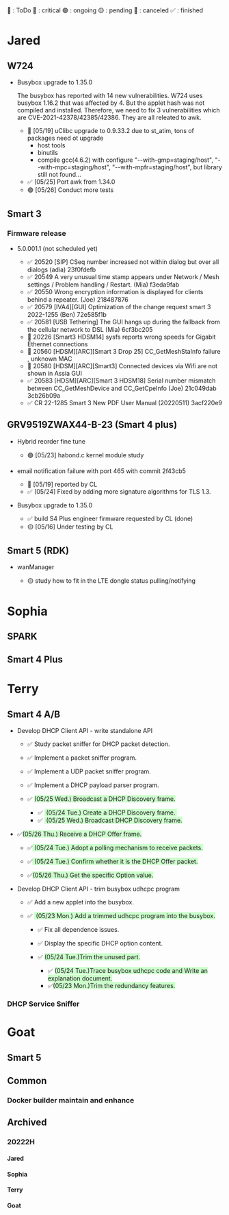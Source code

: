 📌 : ToDo
🔴 : critical
🟢 : ongoing
🟡 : pending
🚫 : canceled
✅ : finished

# Jared

## W724

- Busybox upgrade to 1.35.0
  
  The busybox has reported with 14 new vulnerabilities. W724 uses busybox 1.16.2 that was affected by 4. But the applet hash was not compiled and installed. Therefore, we need to fix 3 vulnerabilities which are CVE-2021-42378/42385/42386. They are all releated to awk.

	- 🚫 [05/19] uClibc upgrade to 0.9.33.2 due to st_atim, tons of packages need ot upgrade
	    * host tools
	    * binutils
	    * compile gcc(4.6.2) with configure "--with-gmp=staging/host", "--with-mpc=staging/host", "--with-mpfr=staging/host", but library still not found...
    - ✅ [05/25] Port awk from 1.34.0
    - 🟢 [05/26] Conduct more tests
	
   
## Smart 3

### Firmware release

- 5.0.001.1 (not scheduled yet)

     - ✅ 20520 [SIP] CSeq number increased not within dialog but over all dialogs (adia) 23f0fdefb
	 - ✅ 20549 A very unusual time stamp appears under Network / Mesh settings / Problem handling / Restart. (Mia) f3eda9fab
	 - ✅ 20550 Wrong encryption information is displayed for clients behind a repeater. (Joe) 218487876
	 - ✅ 20579 [IVA4][GUI] Optimization of the change request smart 3 2022-1255 (Ben) 72e585f1b
	 - ✅ 20581 [USB Tethering] The GUI hangs up during the fallback from the cellular network to DSL (Mia) 6cf3bc205
	 - 📌 20226 [Smart3 HDSM14] sysfs reports wrong speeds for Gigabit Ethernet connections
	 - 📌 20560 [HDSM][ARC][Smart 3 Drop 25] CC_GetMeshStaInfo failure , unknown MAC
	 - 📌 20580 [HDSM][ARC][Smart3] Connected devices via Wifi are not shown in Assia GUI
	 - ✅ 20583 [HDSM][ARC][Smart 3 HDSM18] Serial number mismatch between CC_GetMeshDevice and CC_GetCpeInfo (Joe) 21c049dab 3cb26b09a
	 - ✅ CR 22-1285 Smart 3 New PDF User Manual (20220511) 3acf220e9

## GRV9519ZWAX44-B-23 (Smart 4 plus)

- Hybrid reorder fine tune
    - 🟢 [05/23] habond.c kernel module study

- email notification failure with port 465 with commit 2f43cb5

	- 📌 [05/19] reported by CL
	- ✅ [05/24] Fixed by adding more signature algorithms for TLS 1.3.
	
- Busybox upgrade to 1.35.0

    - ✅ build S4 Plus engineer firmware requested by CL (done)
    - 🟡 [05/16] Under testing by CL

## Smart 5 (RDK)

- wanManager

	- 🟡 study how to fit in the LTE dongle status pulling/notifying


# Sophia

## SPARK

## Smart 4 Plus

# Terry

## Smart 4 A/B

- Develop DHCP Client API - write standalone API

  - ✅ Study packet sniffer for DHCP packet detection.

  - ✅ Implement a packet sniffer program.

  - ✅ Implement a UDP packet sniffer program.

  - ✅ Implement a DHCP payload parser program.
  - ✅ <span style="background-color : rgb(204, 255, 204)">(05/25 Wed.) Broadcast a DHCP Discovery frame.</span>
    - ✅ <span style="background-color : rgb(204, 255, 204)"> (05/24 Tue.) Create a DHCP Discovery frame. </span>
    - ✅ <span style="background-color : rgb(204, 255, 204)"> (05/25 Wed.) Broadcast DHCP Discovery frame. </span>
  
- ✅<span style="background-color : rgb(204, 255, 204)">(05/26 Thu.) Receive a DHCP Offer frame.</span>
    - ✅<span style="background-color : rgb(204, 255, 204)"> (05/24 Tue.) Adopt a polling mechanism to receive packets.</span>

    - ✅<span style="background-color : rgb(204, 255, 204)"> (05/24 Tue.) Confirm whether it is the DHCP Offer packet.</span>

    - ✅<span style="background-color : rgb(204, 255, 204)">(05/26 Thu.) Get the specific Option value.</span> 

- Develop DHCP Client API - trim busybox udhcpc program

  - ✅ Add a new applet into the busybox.

  - ✅ <span style="background-color : rgb(204, 255, 204)"> (05/23 Mon.) Add a trimmed udhcpc program into the busybox.</span>

    - ✅ Fix all dependence issues.

    - ✅ Display the specific DHCP option content.

    - ✅ <span style="background-color : rgb(204, 255, 204)">(05/24 Tue.)Trim the unused part. </span>
      - ✅ <span style="background-color : rgb(204, 255, 204)">(05/24 Tue.)Trace busybox udhcpc code and Write an explanation document.</span>
      - ✅<span style="background-color : rgb(204, 255, 204)">(05/23 Mon.)Trim the redundancy features. </span>

### DHCP Service Sniffer

# Goat

## Smart 5

## Common

### Docker builder maintain and enhance

## Archived
### 20222H
#### Jared

#### Sophia

#### Terry

#### Goat
